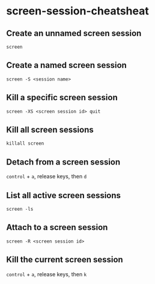 # screen-session-cheatsheat

## Create an unnamed screen session

`screen`

## Create a named screen session

`screen -S <session name>`

## Kill a specific screen session

`screen -XS <screen session id> quit`

## Kill all screen sessions

`killall screen`

## Detach from a screen session

`control` + `a`, release keys, then `d`

## List all active screen sessions

`screen -ls`

## Attach to a screen session

`screen -R <screen session id>`

## Kill the current screen session

`control` + `a`, release keys, then `k`
